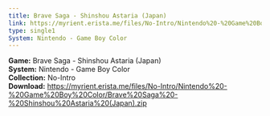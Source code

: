 ```yaml
---
title: Brave Saga - Shinshou Astaria (Japan)
link: https://myrient.erista.me/files/No-Intro/Nintendo%20-%20Game%20Boy%20Color/Brave%20Saga%20-%20Shinshou%20Astaria%20(Japan).zip
type: single1
System: Nintendo - Game Boy Color
---
```

<b>Game:</b> Brave Saga - Shinshou Astaria (Japan)<br>
<b>System:</b> Nintendo - Game Boy Color<br>
<b>Collection:</b> No-Intro<br>
<b>Download:</b> https://myrient.erista.me/files/No-Intro/Nintendo%20-%20Game%20Boy%20Color/Brave%20Saga%20-%20Shinshou%20Astaria%20(Japan).zip